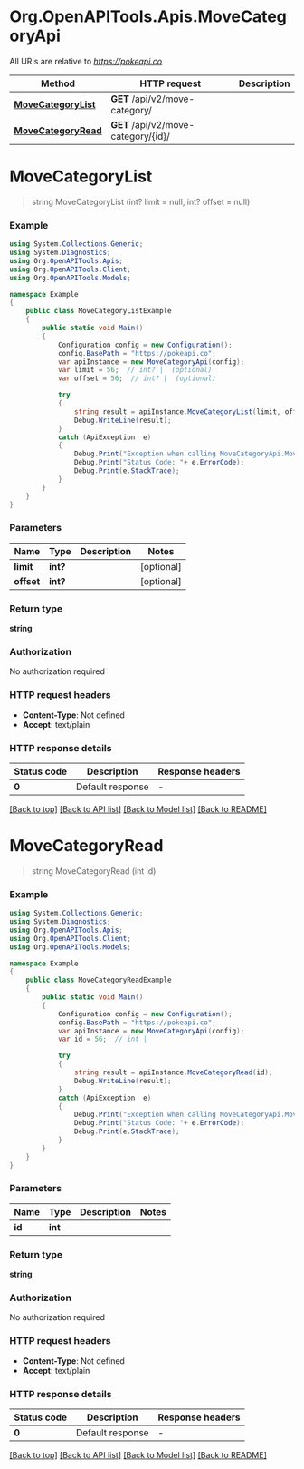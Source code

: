 # Org.OpenAPITools.Apis.MoveCategoryApi

All URIs are relative to *https://pokeapi.co*

Method | HTTP request | Description
------------- | ------------- | -------------
[**MoveCategoryList**](MoveCategoryApi.md#movecategorylist) | **GET** /api/v2/move-category/ | 
[**MoveCategoryRead**](MoveCategoryApi.md#movecategoryread) | **GET** /api/v2/move-category/{id}/ | 


<a name="movecategorylist"></a>
# **MoveCategoryList**
> string MoveCategoryList (int? limit = null, int? offset = null)



### Example
```csharp
using System.Collections.Generic;
using System.Diagnostics;
using Org.OpenAPITools.Apis;
using Org.OpenAPITools.Client;
using Org.OpenAPITools.Models;

namespace Example
{
    public class MoveCategoryListExample
    {
        public static void Main()
        {
            Configuration config = new Configuration();
            config.BasePath = "https://pokeapi.co";
            var apiInstance = new MoveCategoryApi(config);
            var limit = 56;  // int? |  (optional) 
            var offset = 56;  // int? |  (optional) 

            try
            {
                string result = apiInstance.MoveCategoryList(limit, offset);
                Debug.WriteLine(result);
            }
            catch (ApiException  e)
            {
                Debug.Print("Exception when calling MoveCategoryApi.MoveCategoryList: " + e.Message );
                Debug.Print("Status Code: "+ e.ErrorCode);
                Debug.Print(e.StackTrace);
            }
        }
    }
}
```

### Parameters

Name | Type | Description  | Notes
------------- | ------------- | ------------- | -------------
 **limit** | **int?**|  | [optional] 
 **offset** | **int?**|  | [optional] 

### Return type

**string**

### Authorization

No authorization required

### HTTP request headers

 - **Content-Type**: Not defined
 - **Accept**: text/plain


### HTTP response details
| Status code | Description | Response headers |
|-------------|-------------|------------------|
| **0** | Default response |  -  |

[[Back to top]](#) [[Back to API list]](../README.md#documentation-for-api-endpoints) [[Back to Model list]](../README.md#documentation-for-models) [[Back to README]](../README.md)

<a name="movecategoryread"></a>
# **MoveCategoryRead**
> string MoveCategoryRead (int id)



### Example
```csharp
using System.Collections.Generic;
using System.Diagnostics;
using Org.OpenAPITools.Apis;
using Org.OpenAPITools.Client;
using Org.OpenAPITools.Models;

namespace Example
{
    public class MoveCategoryReadExample
    {
        public static void Main()
        {
            Configuration config = new Configuration();
            config.BasePath = "https://pokeapi.co";
            var apiInstance = new MoveCategoryApi(config);
            var id = 56;  // int | 

            try
            {
                string result = apiInstance.MoveCategoryRead(id);
                Debug.WriteLine(result);
            }
            catch (ApiException  e)
            {
                Debug.Print("Exception when calling MoveCategoryApi.MoveCategoryRead: " + e.Message );
                Debug.Print("Status Code: "+ e.ErrorCode);
                Debug.Print(e.StackTrace);
            }
        }
    }
}
```

### Parameters

Name | Type | Description  | Notes
------------- | ------------- | ------------- | -------------
 **id** | **int**|  | 

### Return type

**string**

### Authorization

No authorization required

### HTTP request headers

 - **Content-Type**: Not defined
 - **Accept**: text/plain


### HTTP response details
| Status code | Description | Response headers |
|-------------|-------------|------------------|
| **0** | Default response |  -  |

[[Back to top]](#) [[Back to API list]](../README.md#documentation-for-api-endpoints) [[Back to Model list]](../README.md#documentation-for-models) [[Back to README]](../README.md)

